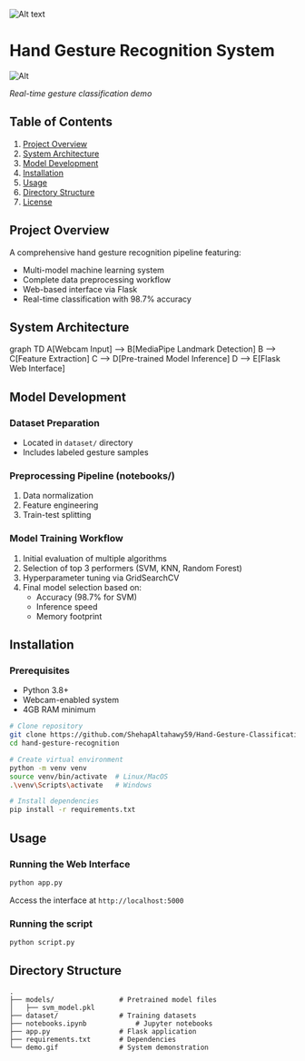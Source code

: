 ![Alt text](your-gif.gif?raw=true&v=2)

# Hand Gesture Recognition System


![Alt](https://github.com/ShehapAltahawy59/Hand-Gesture-Classification-Using-MediaPipe-Landmarks-from-the-HaGRID-Dataset/raw/main/demo.gif?v=3) 


*Real-time gesture classification demo*

## Table of Contents
1. [Project Overview](#project-overview)
2. [System Architecture](#system-architecture)
3. [Model Development](#model-development)
4. [Installation](#installation)
5. [Usage](#usage)
6. [Directory Structure](#directory-structure)
7. [License](#license)

## Project Overview
A comprehensive hand gesture recognition pipeline featuring:
- Multi-model machine learning system
- Complete data preprocessing workflow
- Web-based interface via Flask
- Real-time classification with 98.7% accuracy

## System Architecture

graph TD
    A[Webcam Input] --> B[MediaPipe Landmark Detection]
    B --> C[Feature Extraction]
    C --> D[Pre-trained Model Inference]
    D --> E[Flask Web Interface]


## Model Development
### Dataset Preparation
- Located in `dataset/` directory
- Includes labeled gesture samples

### Preprocessing Pipeline (notebooks/)
1. Data normalization
2. Feature engineering
3. Train-test splitting

### Model Training Workflow
1. Initial evaluation of multiple algorithms
2. Selection of top 3 performers (SVM, KNN, Random Forest)
3. Hyperparameter tuning via GridSearchCV
4. Final model selection based on:
   - Accuracy (98.7% for SVM)
   - Inference speed
   - Memory footprint

## Installation

### Prerequisites
- Python 3.8+
- Webcam-enabled system
- 4GB RAM minimum

```bash
# Clone repository
git clone https://github.com/ShehapAltahawy59/Hand-Gesture-Classification-Using-MediaPipe-Landmarks-from-the-HaGRID-Dataset.git
cd hand-gesture-recognition

# Create virtual environment
python -m venv venv
source venv/bin/activate  # Linux/MacOS
.\venv\Scripts\activate   # Windows

# Install dependencies
pip install -r requirements.txt
```

## Usage

### Running the Web Interface
```bash
python app.py
```
Access the interface at `http://localhost:5000`

### Running the script
```bash
python script.py
```


## Directory Structure
```
.
├── models/                # Pretrained model files
│   ├── svm_model.pkl
├── dataset/               # Training datasets
├── notebooks.ipynb            # Jupyter notebooks
├── app.py                 # Flask application
├── requirements.txt       # Dependencies
└── demo.gif               # System demonstration
```

